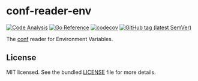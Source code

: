 # conf-reader-env

[![Code Analysis](https://github.com/sv-tools/conf-reader-env/actions/workflows/checks.yaml/badge.svg)](https://github.com/sv-tools/conf-reader-env/actions/workflows/checks.yaml)
[![Go Reference](https://pkg.go.dev/badge/github.com/sv-tools/conf-reader-env.svg)](https://pkg.go.dev/github.com/sv-tools/conf-reader-env)
[![codecov](https://codecov.io/gh/sv-tools/conf-reader-env/branch/main/graph/badge.svg?token=0XVOTDR1CW)](https://codecov.io/gh/sv-tools/conf-reader-env)
[![GitHub tag (latest SemVer)](https://img.shields.io/github/v/tag/sv-tools/conf-reader-env?style=flat)](https://github.com/sv-tools/conf-reader-env/releases)

The [conf](https://github.com/sv-tools/conf) reader for Environment Variables.

## License

MIT licensed. See the bundled [LICENSE](LICENSE) file for more details.
